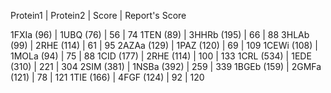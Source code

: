 Protein1	|	Protein2	|	Score	|	Report's Score

1FXIa (96)	|	1UBQ (76)	|	56	|	74
1TEN (89)	|	3HHRb (195)	|	66	|	88
3HLAb (99)	|	2RHE (114)	|	61	|	95
2AZAa (129)	|	1PAZ (120)	|	69	|	109
1CEWi (108)	|	1MOLa (94)	|	75	|	88
1CID (177)	|	2RHE (114)	|	100	|	133
1CRL (534)	|	1EDE (310)	|	221	|	304
2SIM (381)	|	1NSBa (392)	|	259	|	339
1BGEb (159)	|	2GMFa (121)	|	78	|	121
1TIE (166)	|	4FGF (124)	|	92	|	120
